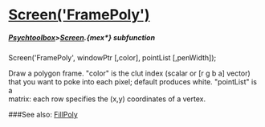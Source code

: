 # [Screen('FramePoly')](Screen-FramePoly) 
##### [Psychtoolbox](Psychtoolbox)>[Screen](Screen).{mex*} subfunction

Screen('FramePoly', windowPtr [,color], pointList [,penWidth]);

Draw a polygon frame. "color" is the clut index (scalar or [r g b a] vector)  
that you want to poke into each pixel; default produces white. "pointList" is a  
matrix: each row specifies the (x,y) coordinates of a vertex.   


###See also:
[FillPoly](Screen-FillPoly)
